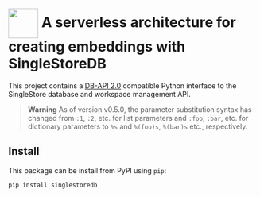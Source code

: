 # <img src="https://github.com/singlestore-labs/singlestoredb-python/blob/main/resources/singlestore-logo.png" height="60" valign="middle"/> A serverless architecture for creating embeddings with SingleStoreDB

This project contains a [DB-API 2.0](https://www.python.org/dev/peps/pep-0249/)
compatible Python interface to the SingleStore database and workspace management API.

> **Warning**
> As of version v0.5.0, the parameter substitution syntax has changed from `:1`, `:2`, etc.
> for list parameters and `:foo`, `:bar`, etc. for dictionary parameters to `%s` and `%(foo)s`,
> `%(bar)s` etc., respectively.

## Install

This package can be install from PyPI using `pip`:
```
pip install singlestoredb
```

